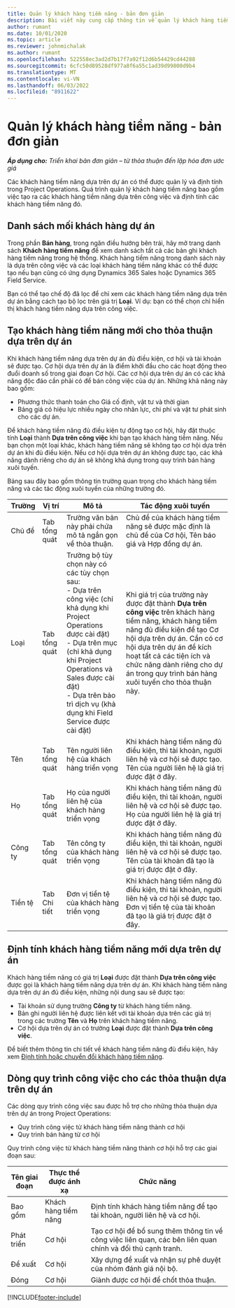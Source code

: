 ```yaml
---
title: Quản lý khách hàng tiềm năng - bản đơn giản
description: Bài viết này cung cấp thông tin về quản lý khách hàng tiềm năng dựa trên dự án (dự án).
author: rumant
ms.date: 10/01/2020
ms.topic: article
ms.reviewer: johnmichalak
ms.author: rumant
ms.openlocfilehash: 522558ec3ad2d7b17f7a92f12d6b54429cd44288
ms.sourcegitcommit: 6cfc50d89528df977a8f6a55c1ad39d99800d9b4
ms.translationtype: MT
ms.contentlocale: vi-VN
ms.lasthandoff: 06/03/2022
ms.locfileid: "8911622"
---
```

# <a name="manage-leads---lite"></a>Quản lý khách hàng tiềm năng - bản đơn giản

_**Áp dụng cho:** Triển khai bản đơn giản – từ thỏa thuận đến lập hóa đơn ước giá_

Các khách hàng tiềm năng dựa trên dự án có thể được quản lý và định tính trong Project Operations. Quá trình quản lý khách hàng tiềm năng bao gồm việc tạo ra các khách hàng tiềm năng dựa trên công việc và định tính các khách hàng tiềm năng đó. 

## <a name="list-of-project-sales-leads"></a>Danh sách mối khách hàng dự án

Trong phần **Bán hàng**, trong ngăn điều hướng bên trái, hãy mở trang danh sách **Khách hàng tiềm năng** để xem danh sách tất cả các bản ghi khách hàng tiềm năng trong hệ thống. Khách hàng tiềm năng trong danh sách này là dựa trên công việc và các loại khách hàng tiềm năng khác có thể được tạo nếu bạn cũng có ứng dụng Dynamics 365 Sales hoặc Dynamics 365 Field Service.

Bạn có thể tạo chế độ đã lọc để chỉ xem các khách hàng tiềm năng dựa trên dự án bằng cách tạo bộ lọc trên giá trị **Loại**. Ví dụ: bạn có thể chọn chỉ hiển thị khách hàng tiềm năng dựa trên công việc.

## <a name="creating-a-new-lead-for-a-project-based-deal"></a>Tạo khách hàng tiềm năng mới cho thỏa thuận dựa trên dự án

Khi khách hàng tiềm năng dựa trên dự án đủ điều kiện, cơ hội và tài khoản sẽ được tạo. Cơ hội dựa trên dự án là điểm khởi đầu cho các hoạt động theo đuổi doanh số trong giai đoạn Cơ hội. Các cơ hội dựa trên dự án có các khả năng độc đáo cần phải có để bán công việc của dự án. Những khả năng này bao gồm:

- Phương thức thanh toán cho Giá cố định, vật tư và thời gian
- Bảng giá có hiệu lực nhiều ngày cho nhân lực, chi phí và vật tư phát sinh cho các dự án.

Để khách hàng tiềm năng đủ điều kiện tự động tạo cơ hội, hãy đặt thuộc tính **Loại** thành **Dựa trên công việc** khi bạn tạo khách hàng tiềm năng. Nếu bạn chọn một loại khác, khách hàng tiềm năng sẽ không tạo cơ hội dựa trên dự án khi đủ điều kiện. Nếu cơ hội dựa trên dự án không được tạo, các khả năng dành riêng cho dự án sẽ không khả dụng trong quy trình bán hàng xuôi tuyến.

Bảng sau đây bao gồm thông tin trường quan trọng cho khách hàng tiềm năng và các tác động xuôi tuyến của những trường đó.

| **Trường** | **Vị trí** | **Mô tả** | **Tác động xuôi tuyến** |
| --- | --- | --- | --- |
| Chủ đề | Tab tổng quát | Trường văn bản này phải chứa mô tả ngắn gọn về thỏa thuận. | Chủ đề của khách hàng tiềm năng sẽ được mặc định là chủ đề của Cơ hội, Tên báo giá và Hợp đồng dự án. |
| Loại | Tab tổng quát | Trường bộ tùy chọn này có các tùy chọn sau:</br>- Dựa trên công việc (chỉ khả dụng khi Project Operations được cài đặt)</br>- Dựa trên mục (chỉ khả dụng khi Project Operations và Sales được cài đặt)</br>- Dựa trên bảo trì dịch vụ (khả dụng khi Field Service được cài đặt) | Khi giá trị của trường này được đặt thành **Dựa trên công việc** trên khách hàng tiềm năng, khách hàng tiềm năng đủ điều kiện để tạo Cơ hội dựa trên dự án. Cần có cơ hội dựa trên dự án để kích hoạt tất cả các tiện ích và chức năng dành riêng cho dự án trong quy trình bán hàng xuôi tuyến cho thỏa thuận này. |
| Tên | Tab tổng quát | Tên người liên hệ của khách hàng triển vọng | Khi khách hàng tiềm năng đủ điều kiện, thì tài khoản, người liên hệ và cơ hội sẽ được tạo. Tên của người liên hệ là giá trị được đặt ở đây. |
| Họ | Tab tổng quát | Họ của người liên hệ của khách hàng triển vọng | Khi khách hàng tiềm năng đủ điều kiện, thì tài khoản, người liên hệ và cơ hội sẽ được tạo. Họ của người liên hệ là giá trị được đặt ở đây. |
| Công ty | Tab tổng quát | Tên công ty của khách hàng triển vọng | Khi khách hàng tiềm năng đủ điều kiện, thì tài khoản, người liên hệ và cơ hội sẽ được tạo. Tên của tài khoản đã tạo là giá trị được đặt ở đây. |
| Tiền tệ | Tab Chi tiết | Đơn vị tiền tệ của khách hàng triển vọng | Khi khách hàng tiềm năng đủ điều kiện, thì tài khoản, người liên hệ và cơ hội sẽ được tạo. Đơn vị tiền tệ của tài khoản đã tạo là giá trị được đặt ở đây. |

## <a name="qualify-a-new-project-based-lead"></a>Định tính khách hàng tiềm năng mới dựa trên dự án

Khách hàng tiềm năng có giá trị **Loại** được đặt thành **Dựa trên công việc** được gọi là khách hàng tiềm năng dựa trên dự án. Khi khách hàng tiềm năng dựa trên dự án đủ điều kiện, những nội dung sau sẽ được tạo:

- Tài khoản sử dụng trường **Công ty** từ khách hàng tiềm năng.
- Bản ghi người liên hệ được liên kết với tài khoản dựa trên các giá trị trong các trường **Tên** và **Họ** trên khách hàng tiềm năng.
- Cơ hội dựa trên dự án có trường **Loại** được đặt thành **Dựa trên công việc**.

Để biết thêm thông tin chi tiết về khách hàng tiềm năng đủ điều kiện, hãy xem [Định tính hoặc chuyển đổi khách hàng tiềm năng](/dynamics365/sales-enterprise/qualify-lead-convert-opportunity-sales).

## <a name="business-process-flow-for-project-based-deals"></a>Dòng quy trình công việc cho các thỏa thuận dựa trên dự án

Các dòng quy trình công việc sau được hỗ trợ cho những thỏa thuận dựa trên dự án trong Project Operations:

- Quy trình công việc từ khách hàng tiềm năng thành cơ hội
- Quy trình bán hàng từ cơ hội

Quy trình công việc từ khách hàng tiềm năng thành cơ hội hỗ trợ các giai đoạn sau:

| Tên giai đoạn | Thực thể được ánh xạ | Chức năng |
| --- | --- | --- |
| Bao gồm | Khách hàng tiềm năng | Định tính khách hàng tiềm năng để tạo tài khoản, người liên hệ và cơ hội. |
| Phát triển | Cơ hội | Tạo cơ hội để bổ sung thêm thông tin về công việc liên quan, các bên liên quan chính và đối thủ cạnh tranh. |
| Đề xuất | Cơ hội | Xây dựng đề xuất và nhận sự phê duyệt của nhóm đánh giá nội bộ. |
| Đóng | Cơ hội | Giành được cơ hội để chốt thỏa thuận. |


[!INCLUDE[footer-include](../../includes/footer-banner.md)]
